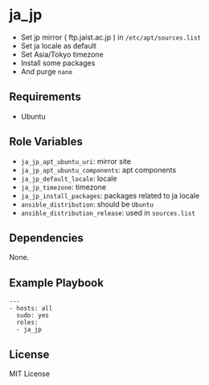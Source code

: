 # ja_jp

- Set jp mirror ( ftp.jaist.ac.jp ) in `/etc/apt/sources.list`
- Set ja locale as default
- Set Asia/Tokyo timezone
- Install some packages
- And purge `nano`

## Requirements

- Ubuntu

## Role Variables

- `ja_jp_apt_ubuntu_uri`: mirror site
- `ja_jp_apt_ubuntu_components`: apt components
- `ja_jp_default_locale`: locale
- `ja_jp_timezone`: timezone
- `ja_jp_install_packages`: packages related to ja locale
- `ansible_distribution`: should be `Ubuntu`
- `ansible_distribution_release`: used in `sources.list`

## Dependencies

None.

## Example Playbook

    ---
    - hosts: all
      sudo: yes
	  roles:
      - ja_jp

## License

MIT License
